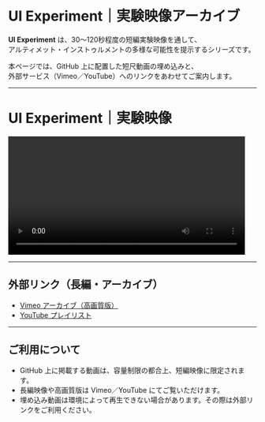 # UI Experiment｜実験映像アーカイブ

**UI Experiment** は、30〜120秒程度の短編実験映像を通して、  
アルティメット・インストゥルメントの多様な可能性を提示するシリーズです。  

本ページでは、GitHub 上に配置した短尺動画の埋め込みと、  
外部サービス（Vimeo／YouTube）へのリンクをあわせてご案内します。

---

# UI Experiment｜実験映像

<video controls width="480">
  <source src="ul_experiment_0614.mp4" type="video/mp4">
  お使いのブラウザは video タグに対応していません。
</video>

---

## 外部リンク（長編・アーカイブ）

- [Vimeo アーカイブ（高画質版）](https://vimeo.com/xxxxx)  
- [YouTube プレイリスト](https://www.youtube.com/playlist?list=xxxxxx)

---

## ご利用について
- GitHub 上に掲載する動画は、容量制限の都合上、短編映像に限定されます。  
- 長編映像や高画質版は Vimeo／YouTube にてご覧いただけます。  
- 埋め込み動画は環境によって再生できない場合があります。その際は外部リンクをご利用ください。  
